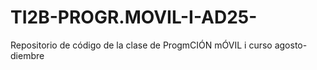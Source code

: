 # TI2B-PROGR.MOVIL-I-AD25-
Repositorio de código de la clase de ProgmCIÓN mÓVIL i curso agosto-diembre
